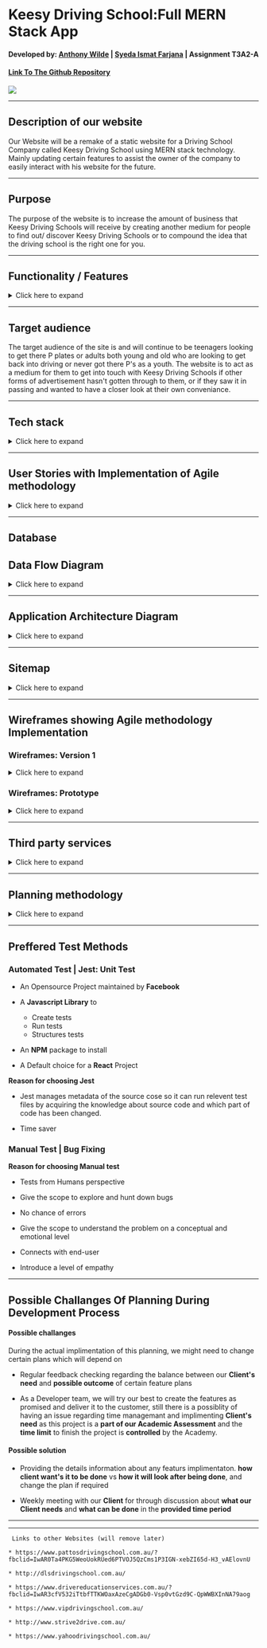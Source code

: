 # Keesy Driving School:Full MERN Stack App

#### Developed by: [Anthony Wilde](https://www.linkedin.com/in/anfiiwilde/) | [Syeda Ismat Farjana](https://www.linkedin.com/in/syeda-ismat-farjana/) | Assignment T3A2-A

#### [Link To The Github Repository](https://github.com/Kessy-Driving-School-T3A2/T3A2-A)

![](https://i.imgur.com/5pN8Gfh.png)

---

## Description of our website

Our Website will be a remake of a static website for a Driving School Company called Keesy Driving School using MERN stack technology. Mainly updating certain features to assist the owner of the company to easily interact with his website for the future.

---

## Purpose

The purpose of the website is to increase the amount of business that Keesy Driving Schools will receive by creating another medium for people to find out/ discover Keesy Driving Schools or to compound the idea that the driving school is the right one for you.

---

## Functionality / Features

<details>
    <summary>Click here to expand</summary>

On top of the default features included with the static website we will include several new features.

### Original Features to be copied over:

- **Home Page**

- **About Me Page**

- **Contact Info**

- **Prices**

- **Locations**

### Additional Features to be added:

- **Login for Admin (Owner's Account)**

- **Ability for owner to modify prices**

- **Clean up images/ make less blurry**

- **Make webpages dynamic**

- **Email filtering for form**

- **Modify zone of influence(area in which Keesy Driving School will operate)**

</details>

---

## Target audience

The target audience of the site is and will continue to be teenagers looking to get there P plates or adults both young and old who are looking to get back into driving or never got there P's as a youth. The website is to act as a medium for them to get into touch with Keesy Driving Schools if other forms of advertisement hasn't gotten through to them, or if they saw it in passing and wanted to have a closer look at their own conveniance.

---

## Tech stack

<details>
    <summary>Click here to expand</summary>

**Frontend:**

- HTML
- CSS
- JS
- React

**Backend**

- Express.js
- Node.js

**Database**

- MongoDB

**Deployment**

- Heroku

**Utilities**

- Passport
  -- user authentication

**Tools**

- VS code
  -- as text editor
- Git

- Github

- Lucid chart
  -- create site map

- Trello
  -- tracking development of website

- Figma
  -- create wireframes version 1

- Figma
  -- create wireframes prototype

**Test**

- jest

  </details>

---

## User Stories with Implementation of Agile methodology

<details>
    <summary>Click here to expand</summary>

<span style="color:blue">**Persona:** Craig / Student / 16 </span>
<span style="color:purple">**Persona:** Stephanie / Mother / 39.5 </span>
<span style="color:red">**Persona:** Jeff/ No Licence + Tradesmen / 25 </span>
<span style="color:orange">**Persona:** Keesy / Business Owner / ... </span>

<span style="color:purple">**1.** As Stephanie, I want to find out how I can contact the business, so I can organize an appointment. </span>

<span style="color:blue">**2.** As Craig, I want to see how far the business is willing to travel for work. So I can know if I live close enough. </span>

<span style="color:red">**3.** As Jeff, I want to know if I can decide between manual or automatic transmission, I wish to drive manual. </span>

<span style="color:orange">**4.** As Keesy, I want to be able to change prices on my site, so I can update prices throughout the year/ over many years.</span>

<span style="color:blue">**5.** As Craig I am a poor student, I want to see the cost of employing the driving schools services. So I can decide whether I can afford it.</span>

<span style="color:red">**6.** As Jeff, I want to find out if I can employ this service during non working hours (9am-5pm), so I can continue to work throughout the day.</span>

<span style="color:purple">**7.** As Stephanie, I want to know if I can buy in bulk (lessons), so I can give my child a present.</span>

<span style="color:purple">**8.** As Craig, I want to find out how I can contact the business, so I can organize an appointment. </span>

<span style="color:purple">**9.** As Jeff, I want to find out how I can contact the business, so I can organize an appointment. </span>

<span style="color:blue">**10.** As Stephanie, I want to see how far the business is willing to travel for work. So I can know if I live close enough. </span>

<span style="color:blue">**11.** As Jeff, I want to see how far the business is willing to travel for work. So I can know if I live close enough. </span>

<span style="color:orange">**12.** As Keesy, I want my contact info to be avaliable at all times, so I will receive more business.

</details>

---

## Database

## Data Flow Diagram

<details>
    <summary>Click here to expand</summary>

will add dfd here

 </details>

---

## Application Architecture Diagram

<details>
    <summary>Click here to expand</summary>

will add aad here

 </details>

---

## Sitemap

<details>
    <summary>Click here to expand</summary>

| User          | Authentication status | Sitemap |
| ------------- | --------------------- | ------- |
| As a consumer | Not logged in         |         |
| As a Owner    | logged in             |         |

</details>

---

## Wireframes showing Agile methodology Implementation

### Wireframes: Version 1

<details>
    <summary>Click here to expand</summary>

| Different pages       | Desktop                              | Tablet                               | Mobile Phone                         |
| --------------------- | ------------------------------------ | ------------------------------------ | ------------------------------------ |
| Home                  | ![](https://i.imgur.com/2zKEyfc.png) | ![](https://i.imgur.com/j46820l.png) | ![](https://i.imgur.com/A2wglcK.png) |
| About Us              | ![](https://i.imgur.com/XciYJzr.png) | ![](https://i.imgur.com/K7bIzKe.png) | ![](https://i.imgur.com/bbPOFMO.png) |
| Packages              | ![](https://i.imgur.com/VT2SJ7H.png) | ![](https://i.imgur.com/m2jEIzV.png) |                                      |
| Contact Us            |                                      |                                      |                                      |
| Our Offers            |                                      |                                      |                                      |
| About instructor      |                                      |                                      |                                      |
| Location map          |                                      |                                      |                                      |
| Area                  |                                      |                                      |                                      |
| Start learning        |                                      |                                      |                                      |
| COVID safety guidence |                                      |                                      |                                      |

</details>

### Wireframes: Prototype

<details>
    <summary>Click here to expand</summary>

| Different Screens | Prototyped Wireframes |
| ----------------- | --------------------- |
| Desktop           |                       |
| Tablet            |                       |
| Mobile phone      |                       |

</details>

---

## Third party services

<details>
    <summary>Click here to expand</summary>


### Heroku

( small description about heroku, why use it)

</details>

---

## Planning methodology

<details>
    <summary>Click here to expand</summary>

[ Link to Trello](https://trello.com/b/hBRx8eK4/t3a2-a-mern-full-stack-apppart-a)

Screen shots throughout the **Development of Planning**

| Weeks  | Days  | Screen shots                         |
| ------ | ----- | ------------------------------------ |
| Week 1 | Day 1 | ![](https://i.imgur.com/J0JOtaq.jpg) |
|        | Day 2 |                                      |
|        | Day 3 |                                      |
| Week 2 | Day 1 |                                      |
|        | Day 2 |                                      |
|        | Day 3 |                                      |
| Week 3 | Day 1 |                                      |
|        | Day 2 |                                      |
|        | Day 3 |                                      |

</details>

---

## Preffered Test Methods

### Automated Test | Jest: Unit Test

- An Opensource Project maintained by **Facebook**

- A **Javascript Library** to

  - Create tests
  - Run tests
  - Structures tests

- An **NPM** package to install

- A Default choice for a **React** Project

**Reason for choosing Jest**

- Jest manages metadata of the source cose so it can run relevent test files by acquiring the knowledge about source code and which part of code has been changed.

- Time saver

### Manual Test | Bug Fixing

**Reason for choosing Manual test**

- Tests from Humans perspective

- Give the scope to explore and hunt down bugs

- No chance of errors

- Give the scope to understand the problem on a conceptual and emotional level

- Connects with end-user

- Introduce a level of empathy

---

## Possible Challanges Of Planning During Development Process

#### Possible challanges

During the actual implimentation of this planning, we might need to change certain plans which will depend on

- Regular feedback checking regarding the balance between our **Client's need** and **possible outcome** of certain feature plans

- As a Developer team, we will try our best to create the features as promised and deliver it to the customer, still there is a possiblity of having an issue regarding time managemant and implimenting **Client's need** as this project is a **part of our Academic Assessment** and the **time limit** to finish the project is **controlled** by the Academy.

#### Possible solution

- Providing the details information about any featurs implimentaton. **how client want's it to be done** vs **how it will look after being done**, and change the plan if required

- Weekly meeting with our **Client** for through discussion about **what our Client needs** and **what can be done** in the **provided time period**

---

---

```
 Links to other Websites (will remove later)

* https://www.pattosdrivingschool.com.au/?fbclid=IwAR0Ta4PKG5WeoUokRUed6PTVOJ5QzCms1P3IGN-xebZI65d-H3_vAElovnU

* http://dlsdrivingschool.com.au/

* https://www.drivereducationservices.com.au/?fbclid=IwAR3cfV532iTtbfTTKWOaxAzeCgADGb0-Vsp0vtGzd9C-QpWWBXInNA79aog

* https://www.vipdrivingschool.com.au/

* http://www.strive2drive.com.au/

* https://www.yahoodrivingschool.com.au/
```
